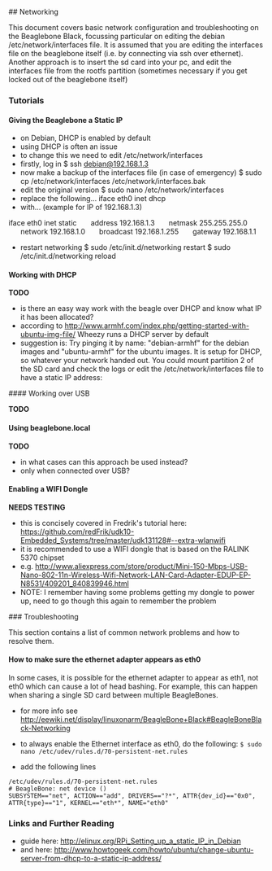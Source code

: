 ## Networking

This document covers basic network configuration and troubleshooting on the Beaglebone Black, focussing particular on editing the debian /etc/network/interfaces file. It is assumed that you are editing the interfaces file on the beaglebone itself (i.e. by connecting via ssh over ethernet). Another approach is to insert the sd card into your pc, and edit the interfaces file from the rootfs partition (sometimes necessary if you get locked out of the beaglebone itself)

### Tutorials

#### Giving the Beaglebone a Static IP

- on Debian, DHCP is enabled by default
- using DHCP is often an issue
- to change this we need to edit /etc/network/interfaces
- firstly, log in
$ ssh debian@192.168.1.3
- now make a backup of the interfaces file (in case of emergency)
$ sudo cp /etc/network/interfaces /etc/network/interfaces.bak
- edit the original version
$ sudo nano /etc/network/interfaces
- replace the following...
iface eth0 inet dhcp
- with… (example for IP of 192.168.1.3)

iface eth0 inet static
       address 192.168.1.3
       netmask 255.255.255.0
       network 192.168.1.0
       broadcast 192.168.1.255
       gateway 192.168.1.1

- restart networking
$ sudo /etc/init.d/networking restart
$ sudo /etc/init.d/networking reload

#### Working with DHCP

__TODO__

- is there an easy way work with the beagle over DHCP and know what IP it has been allocated?
- according to http://www.armhf.com/index.php/getting-started-with-ubuntu-img-file/ Wheezy runs a DHCP server by default
- suggestion is: Try pinging it by name: "debian-armhf" for the debian images and "ubuntu-armhf" for the ubuntu images. It is setup for DHCP, so whatever your network handed out. You could mount partition 2 of the SD card and check the logs or edit the /etc/network/interfaces file to have a static IP address:

#### Working over USB

__TODO__

#### Using beaglebone.local

__TODO__

- in what cases can this approach be used instead?
- only when connected over USB?

#### Enabling a WIFI Dongle

__NEEDS TESTING__

- this is concisely covered in Fredrik's tutorial here: https://github.com/redFrik/udk10-Embedded_Systems/tree/master/udk131128#--extra-wlanwifi
- it is recommended to use a WIFI dongle that is based on the RALINK 5370 chipset
- e.g. http://www.aliexpress.com/store/product/Mini-150-Mbps-USB-Nano-802-11n-Wireless-Wifi-Network-LAN-Card-Adapter-EDUP-EP-N8531/409201_840839946.html
- NOTE: I remember having some problems getting my dongle to power up, need to go though this again to remember the problem

### Troubleshooting

This section contains a list of common network problems and how to resolve them.

#### How to make sure the ethernet adapter appears as eth0

In some cases, it is possible for the ethernet adapter to appear as eth1, not eth0 which can cause a lot of head bashing. For example, this can happen when sharing a single SD card between multiple BeagleBones.
- for more info see http://eewiki.net/display/linuxonarm/BeagleBone+Black#BeagleBoneBlack-Networking

- to always enable the Ethernet interface as eth0, do the following:
`$ sudo nano /etc/udev/rules.d/70-persistent-net.rules`  
- add the following lines
```
/etc/udev/rules.d/70-persistent-net.rules
# BeagleBone: net device ()
SUBSYSTEM=="net", ACTION=="add", DRIVERS=="?*", ATTR{dev_id}=="0x0", ATTR{type}=="1", KERNEL=="eth*", NAME="eth0"
```

### Links and Further Reading

- guide here: http://elinux.org/RPi_Setting_up_a_static_IP_in_Debian
- and here: http://www.howtogeek.com/howto/ubuntu/change-ubuntu-server-from-dhcp-to-a-static-ip-address/



